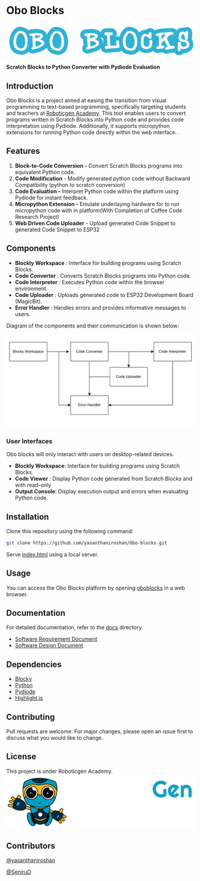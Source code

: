 # Obo Blocks 
![Obo Blocks](Frontend/Media/OBO_BLOCKS.png)

**Scratch Blocks to Python Converter with Pydiode Evaluation**

## Introduction

Obo Blocks is a project aimed at easing the transition from visual programming to text-based programming, specifically targeting students and teachers at [Roboticgen Academy](https://roboticgenacademy.com/). This tool enables users to convert programs written in Scratch Blocks into Python code and provides code interpretation using Pydiode. Additionally, it supports micropython extensions for running Python code directly within the web interface.


## Features

1. **Block-to-Code Conversion -** Convert Scratch Blocks programs into equivalent Python code.
2. **Code Modification** - Modify generated python code without Backward Compatibility (python to scratch conversion)
3. **Code Evaluation -** Interpret Python code within the platform using Pydiode for instant feedback.
4. **Micropython Extension -** Emulate underlaying hardware for to run micropython code with in platform(With Completion of Coffee Code Research Project)
5. **Web Driven Code Uploader** - Upload generated Code Snippet to generated Code Snippet to ESP32

## Components

- **Blockly Workspace** : Interface for building programs using Scratch Blocks.
- **Code Converter** : Converts Scratch Blocks programs into Python code.
- **Code Interpreter** : Executes Python code within the browser environment.
- **Code Uploader** : Uploads generated code to ESP32 Development Board (MagicBit).
- **Error Handler** : Handles errors and provides informative messages to users. 

Diagram of the components and their communication is shown below:

![Component Communication](docs/images/componentcommunication.png)

### User Interfaces

Obo blocks will only interact with users on desktop-related devices.

*   **Blockly Workspace**: Interface for building programs using Scratch Blocks.
*   **Code Viewer** : Display Python code generated from Scratch Blocks and with read-only
*   **Output Console**: Display execution output and errors when evaluating Python code.


## Installation

Clone this repository using the following command:

```bash
git clone https://github.com/yasanthaniroshan/Obo-blocks.git
```
Serve [index.html](Frontend/index.html) using a local server.

## Usage

You can access the Obo Blocks platform by opening [oboblocks](https://oboblocks.roboticgenacademy.com/) in a web browser.

## Documentation

For detailed documentation, refer to the [docs](docs) directory.
- [Software Requirement Document](docs/SRS.md)
- [Software Design Document](docs/SDD.md)


## Dependencies

- [Blocky](https://developers.google.com/blockly)
- [Python](https://www.python.org/)
- [Pydiode](https://pyodide.org/en/stable/)
- [Highlight.js](https://highlightjs.org/)


## Contributing

Pull requests are welcome. For major changes, please open an issue first to discuss what you would like to change.

## License

This project is under Roboticgen Academy. 
![Roboticgen Academy](Frontend/Media/academyLogo.png)

## Contributors

[@yasanthaniroshan](https://github.com/yasanthaniroshan)

[@SeniruD](https://github.com/SeniruD)

